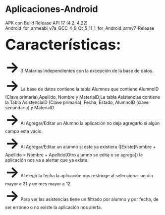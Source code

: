 # Aplicaciones-Android

APK con Build Release API 17 (4.2, 4.22) Android_for_armeabi_v7a_GCC_4_9_Qt_5_11_1_for_Android_armv7-Release<br>

<font size="14"><strong>Características:</strong></font> 

<font size="14"><strong>-></strong></font> 3 Matarías Independientes con la excepción de la base de datos.<br>
<font size="14"><strong>-></strong></font>  La base de datos contiene la tabla Alumnos que contiene AlumnoID (Clave primaria),Apellido, Nombre y MateriaID;La tabla Asistencias contiene la Tabla AsistenciaID (Clave primaria), Fecha, Estado, AlumnoID (clave secundaria) y MateriaID.<br>
<font size="14"><strong>-></strong></font>  Al Agregar/Editar un Alumno la aplicación no deja agregarlo si algún campo está vacío.<br>
<font size="14"><strong>-></strong></font>  Al Agregar/Editar un alumno si este ya existiera ([Existe]Nombre + Apellido = Nombre + Apellido[Otro alumno se edita o se agrega]) la aplicación nos va a alertar que ya existe.<br>
<font size="14"><strong>-></strong></font>  Al elegir la fecha la aplicación nos restringe al seleccionar un día mayor a 31 y un mes mayor a 12.<br>
<font size="14"><strong>-></strong></font>  Para ver las asistencias tiene un filtrado por alumno y por fecha, de ser erróneo o no existe la aplicación nos alerta.<br>

